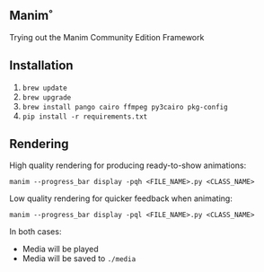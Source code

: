 ## Manim˚

Trying out the Manim Community Edition Framework

## Installation

1. `brew update`
2. `brew upgrade`
3. `brew install pango cairo ffmpeg py3cairo pkg-config`
4. `pip install -r requirements.txt`

## Rendering

High quality rendering for producing ready-to-show animations:

`manim --progress_bar display -pqh <FILE_NAME>.py <CLASS_NAME>`

Low quality rendering for quicker feedback when animating:

`manim --progress_bar display -pql <FILE_NAME>.py <CLASS_NAME>`

In both cases:

- Media will be played
- Media will be saved to `./media`
